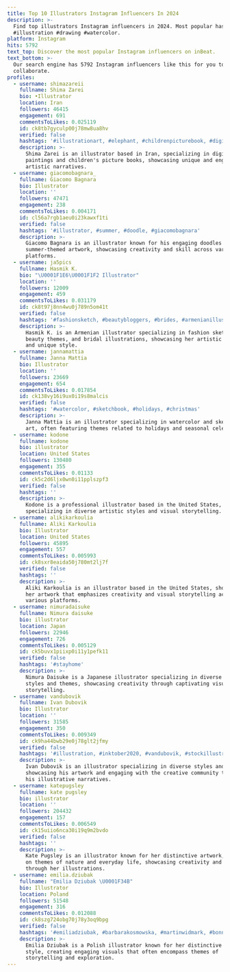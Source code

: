 ```yaml
---
title: Top 10 Illustrators Instagram Influencers In 2024
description: >-
  Find top illustrators Instagram influencers in 2024. Most popular hashtags:
  #illustration #drawing #watercolor.
platform: Instagram
hits: 5792
text_top: Discover the most popular Instagram influencers on inBeat.
text_bottom: >-
  Our search engine has 5792 Instagram influencers like this for you to
  collaborate.
profiles:
  - username: shimazareii
    fullname: Shima Zarei
    bio: •Illustrator
    location: Iran
    followers: 46415
    engagement: 691
    commentsToLikes: 0.025119
    id: ck8tb7gyculp00j78mw8ua8hv
    verified: false
    hashtags: '#illustrationart, #elephant, #childrenpicturebook, #digitalpainting'
    description: >-
      Shima Zarei is an illustrator based in Iran, specializing in digital
      paintings and children's picture books, showcasing unique and engaging
      artistic narratives.
  - username: giacomobagnara_
    fullname: Giacomo Bagnara
    bio: Illustrator
    location: ''
    followers: 47471
    engagement: 238
    commentsToLikes: 0.004171
    id: cl56a7rgb1aeu0i23kawxf1ti
    verified: false
    hashtags: '#illustrator, #summer, #doodle, #giacomobagnara'
    description: >-
      Giacomo Bagnara is an illustrator known for his engaging doodles and
      summer-themed artwork, showcasing creativity and skill across various
      platforms.
  - username: ja5pics
    fullname: Hasmik K.
    bio: "\U0001F1E6\U0001F1F2 Illustrator"
    location: ''
    followers: 12009
    engagement: 459
    commentsToLikes: 0.031179
    id: ck8t97j8nn4wu0j789n5om41t
    verified: false
    hashtags: '#fashionsketch, #beautybloggers, #brides, #armenianillustrator'
    description: >-
      Hasmik K. is an Armenian illustrator specializing in fashion sketches,
      beauty themes, and bridal illustrations, showcasing her artistic vision
      and unique style.
  - username: jannamattia
    fullname: Janna Mattia
    bio: Illustrator
    location: ''
    followers: 23669
    engagement: 654
    commentsToLikes: 0.017854
    id: ck138vy16i9ux0i19s8malcis
    verified: false
    hashtags: '#watercolor, #sketchbook, #holidays, #christmas'
    description: >-
      Janna Mattia is an illustrator specializing in watercolor and sketchbook
      art, often featuring themes related to holidays and seasonal celebrations.
  - username: kodone
    fullname: kodone
    bio: illustrator
    location: United States
    followers: 130480
    engagement: 355
    commentsToLikes: 0.01133
    id: ck5c2d6ljx0wn0i11pplszpf3
    verified: false
    hashtags: ''
    description: >-
      Kodone is a professional illustrator based in the United States,
      specializing in diverse artistic styles and visual storytelling.
  - username: alikikarkoulia
    fullname: Aliki Karkoulia
    bio: Illustrator
    location: United States
    followers: 45895
    engagement: 557
    commentsToLikes: 0.005993
    id: ck8sxr8eaida50j780mt2lj7f
    verified: false
    hashtags: ''
    description: >-
      Aliki Karkoulia is an illustrator based in the United States, showcasing
      her artwork that emphasizes creativity and visual storytelling across
      various platforms.
  - username: nimuradaisuke
    fullname: Nimura daisuke
    bio: illustrator
    location: Japan
    followers: 22946
    engagement: 726
    commentsToLikes: 0.005129
    id: ck5buvx1piixp0i11y1pefk11
    verified: false
    hashtags: '#stayhome'
    description: >-
      Nimura Daisuke is a Japanese illustrator specializing in diverse artistic
      styles and themes, showcasing creativity through captivating visual
      storytelling.
  - username: vandubovik
    fullname: Ivan Dubovik
    bio: Illustrator
    location: ''
    followers: 31585
    engagement: 350
    commentsToLikes: 0.009349
    id: ck9ha44bwb29e0j78glt2jfmy
    verified: false
    hashtags: '#illustration, #inktober2020, #vandubovik, #stockillustration'
    description: >-
      Ivan Dubovik is an illustrator specializing in diverse styles and themes,
      showcasing his artwork and engaging with the creative community through
      his illustrative narratives.
  - username: katepugsley
    fullname: kate pugsley
    bio: illustrator
    location: ''
    followers: 204432
    engagement: 157
    commentsToLikes: 0.006549
    id: ck15uiio6nca30i19q9m2bvdo
    verified: false
    hashtags: ''
    description: >-
      Kate Pugsley is an illustrator known for her distinctive artwork, focusing
      on themes of nature and everyday life, showcasing creativity and design
      through her illustrations.
  - username: emilia.dziubak
    fullname: "Emilia Dziubak \U0001F34B"
    bio: Illustrator
    location: Poland
    followers: 51548
    engagement: 316
    commentsToLikes: 0.012088
    id: ck8szg724obg70j78y3oq9bpg
    verified: false
    hashtags: '#emiliadziubak, #barbarakosmowska, #martinwidmark, #bonniercarlsen'
    description: >-
      Emilia Dziubak is a Polish illustrator known for her distinctive artistic
      style, creating engaging visuals that often encompass themes of
      storytelling and exploration.
---
```


